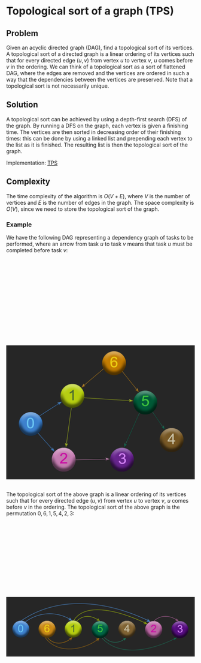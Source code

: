 # Topological sort of a graph (TPS)

## Problem

Given an acyclic directed graph (DAG), find a topological sort of its vertices. A topological sort of a directed graph is a linear ordering of its vertices such that for every directed edge $(u,v)$ from vertex $u$ to vertex $v$, $u$ comes before $v$ in the ordering. We can think of a topological sort as a sort of flattened DAG, where the edges are removed and the vertices are ordered in such a way that the dependencies between the vertices are preserved. Note that a topological sort is not necessarily unique.

## Solution

A topological sort can be achieved by using a depth-first search (DFS) of the graph. By running a DFS on the graph, each vertex is given a finishing time. The vertices are then sorted in decreasing order of their finishing times: this can be done by using a linked list and prepending each vertex to the list as it is finished. The resulting list is then the topological sort of the graph.

Implementation: [TPS](https://github.com/pl3onasm/Algorithms/tree/main/algorithms/graphs/top-sort/tps.c)

## Complexity

The time complexity of the algorithm is $O(V+E)$, where $V$ is the number of vertices and $E$ is the number of edges in the graph. The space complexity is $O(V)$, since we need to store the topological sort of the graph.

### Example

We have the following DAG representing a dependency graph of tasks to be performed, where an arrow from task $u$ to task $v$ means that task $u$ must be completed before task $v$:

&nbsp;&nbsp;&nbsp;&nbsp;&nbsp;&nbsp;

<p align="center" width="85%">
<img src="dag.png"
     alt="dag"
     style="float: left; padding-top:200px" />  
</p>  

&nbsp;&nbsp;&nbsp;&nbsp;&nbsp;&nbsp;

The topological sort of the above graph is a linear ordering of its vertices such that for every directed edge $(u,v)$ from vertex $u$ to vertex $v$, $u$ comes before $v$ in the ordering. The topological sort of the above graph is the permutation $0,6,1,5,4,2,3$:

<p align="center" width="85%">
<img src="sorted.png"
     alt="sorted dag"
     style="float: left; padding-top:200px" />  
</p>
